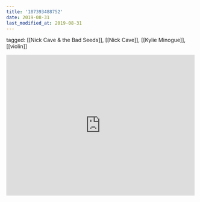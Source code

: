 ```yaml
---
title: '187393488752'
date: 2019-08-31
last_modified_at: 2019-08-31
---
```

tagged: [[Nick Cave & the Bad Seeds]], [[Nick Cave]], [[Kylie Minogue]], [[violin]]
<iframe allow="accelerometer; autoplay; clipboard-write; encrypted-media; gyroscope; picture-in-picture" allowfullscreen="" frameborder="0" height="375" id="youtube_iframe" src="https://www.youtube.com/embed/chF244LWWqg?feature=oembed&amp;enablejsapi=1&amp;origin=https://safe.txmblr.com&amp;wmode=opaque" width="500"></iframe>
